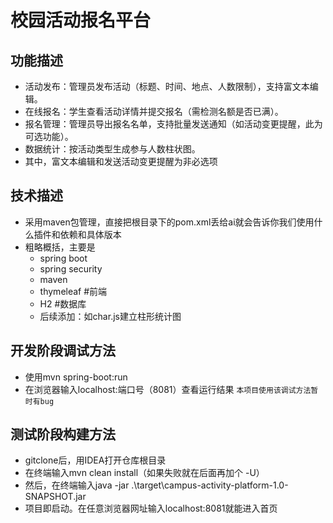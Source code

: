 # 校园活动报名平台
## 功能描述
- 活动发布：管理员发布活动（标题、时间、地点、人数限制），支持富文本编辑。
- 在线报名：学生查看活动详情并提交报名（需检测名额是否已满）。
- 报名管理：管理员导出报名名单，支持批量发送通知（如活动变更提醒，此为可选功能）。
- 数据统计：按活动类型生成参与人数柱状图。
- 其中，富文本编辑和发送活动变更提醒为非必选项
## 技术描述
- 采用maven包管理，直接把根目录下的pom.xml丢给ai就会告诉你我们使用什么插件和依赖和具体版本
- 粗略概括，主要是
  - spring boot
  - spring security
  - maven
  - thymeleaf #前端
  - H2 #数据库
  - 后续添加：如char.js建立柱形统计图
## 开发阶段调试方法
- 使用mvn spring-boot:run
- 在浏览器输入localhost:端口号（8081）查看运行结果
`本项目使用该调试方法暂时有bug`
## 测试阶段构建方法
- gitclone后，用IDEA打开仓库根目录
- 在终端输入mvn clean install（如果失败就在后面再加个 -U）
- 然后，在终端输入java -jar .\target\campus-activity-platform-1.0-SNAPSHOT.jar
- 项目即启动。在任意浏览器网址输入localhost:8081就能进入首页
